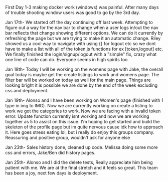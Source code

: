 First Day 1-3 making docker work (windows) was painful. After many days of trouble shooting window users was good to go by the 3rd day.

Jan 17th- We started off the day continuing off last week. Attempting to figure out a way for the nav bar to change when a user logs in/out the nav bar reflects that change showing different options. We can do it currently by refreshing the page but we are trying to make it an automatic change. Riley showed us a cool way to navigate with using {} for logout etc so we dont have to make a list with all of the token.js functions for ex [token,logout] etc. We finally finished the login/signup/logout with a "simple" fix, crazy what one line of code can do. Everyone seems in high spirits too

Jan 18th- Today I will be working on the womens page with Jake, the overall goal today is maybe get the create listings to work and womens page. The filter bar will be worked on today as well for the main page. Things are looking bright it is possible we are done by the end of the week excluding css and deployment.

Jan 19th- Alonso and I have been working on Women's page (finished with 1 type in img to IMG). Now we are currently working on create a listing to work we got the categories to work. Now we are facing with a invalid token error. Update function currently isnt working and now we are working together as 5 to assist on this issue. I'm hoping to get started and build the skeleton of the profile page but im quite nervous cause idk how to approach it. Here goes stress eating lol, but i really do enjoy this groups company. Reassuring and positive group, wouldn't ask for anyone else

Jan 23th- Sales history done, cleaned up code. Melissa doing some more css and errors, Jake/Ben did history pages.

Jan 25th- Alonso and I did the delete tests, Really appreciate him being patient with me. We are at the final stretch and it feels so great. This team has been a joy, next few days is deployment.
